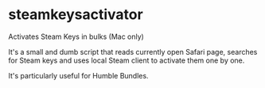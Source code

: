 steamkeysactivator
==================

Activates Steam Keys in bulks (Mac only)

It's a small and dumb script that reads currently open Safari page,
searches for Steam keys and uses local Steam client to activate them one by one.

It's particularly useful for Humble Bundles.
